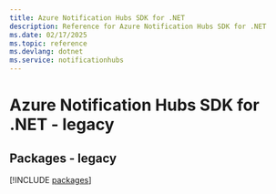 ```yaml
---
title: Azure Notification Hubs SDK for .NET
description: Reference for Azure Notification Hubs SDK for .NET
ms.date: 02/17/2025
ms.topic: reference
ms.devlang: dotnet
ms.service: notificationhubs
---
```

# Azure Notification Hubs SDK for .NET - legacy
## Packages - legacy
[!INCLUDE [packages](notification-hubs-index.md)]
